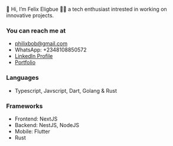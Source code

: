 <!-- ![alt text for screen readers](https://images.pexels.com/photos/248515/pexels-photo-248515.png?auto=compress&cs=tinysrgb&w=1260&h=750&dpr=2 "Banner") -->
                                                                             

👋 Hi, I’m Felix Eligbue 🐱‍💻 a tech enthusiast intrested in working on innovative projects. 

### You can reach me at
- philixbob@gmail.com
- WhatsApp: +2348108850572
- [LinkedIn Profile](https://www.linkedin.com/in/eligbue-felix/)
- [Portfolio](https://philix.dev)

### Languages
- Typescript, Javscript, Dart, Golang & Rust

### Frameworks
- Frontend: NextJS
- Backend: NestJS, NodeJS
- Mobile: Flutter
- Rust

<!-- ### Top used languages -->
<!-- [![Top Langs](https://github-readme-stats.vercel.app/api/top-langs/?username=Philix27&count_private=true)](https://github.com/Philix27/github-readme-stats) -->

<!---
Felix Eligbue is a ✨ special ✨ repository because its `README.md` (this file) appears on your GitHub profile.
You can click the Preview link to take a look at your changes.
--->
